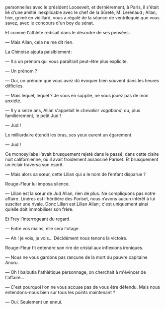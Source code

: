 personnelles avec le président Loosevelt, et dernièrement, à Paris, il s'était lié d'une amitié inexplicable avec le chef de la Sûreté, M. Lerenaud ; Allan, hier, grimé en vieillard, vous a régalé de la séance de ventriloquie que vous savez, avec le concours d'un boy du sénat.

Et comme l'athlète redisait dans le désordre de ses pensées :

— Mais Allan, cela ne me dit rien.

La Chinoise ajouta paisiblement :

— Il a un prénom qui vous paraîtrait peut-être plus explicite.

— Un prénom ?

— Oui, un prénom que vous avez dû évoquer bien souvent dans les heures
difficiles.

— Mais lequel, lequel ? Je vous en supplie, ne vous jouez pas de mon
anxiété.

— Il y a seize ans, Allan s'appelait le _chevalier vagabond_, ou, plus
familièrement, le petit Jud !

— Jud !

Le milliardaire étendit les bras, ses yeux eurent un égarement.

— Jud !

Ce monosyllabe l'avait brusquement rejeté dans le passé, dans cette claire
nuit californienne, où il avait froidement assassiné Pariset. Et brusquement un éclair traversa son esprit.

— Mais alors sa sœur, cette Lilian qui a le nom de l’enfant disparue ?

Rouge-Fleur lui imposa silence.

— Lilian est la sœur de Jud Allan, rien de plus. Ne compliquons pas notre affaire. Linéres est l'héritière des Pariset, nous n’avons aucun intérêt
à lui susciter une rivale. Donc Lilian est Lilian Allan ; c'est uniquement
ainsi qu’elle doit immobiliser son frère.

Et Frey l'interrogeant du regard.

— Entre vos mains, elle sera l'otage.

— Ah ! je vois, je vois... Décidément nous tenons la victoire.

Rouge-Fleur fit entendre son rire de cristal aux inflexions ironiques.

— Nous ne vous gardons pas rancune de la mort du pauvre capitaine Anoru.

— Oh ! balbutia l'athlétique personnage, on cherchait à m'évincer de l'affaire...

— C'est pourquoi l‘on ne vous accuse pas de vous être défendu. Mais
nous entendons-nous bien sur tous les points maintenant ?

— Oui. Seulement un ennui.
